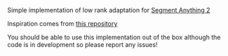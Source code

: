 Simple implementation of low rank adaptation for [Segment Anything 2](https://github.com/facebookresearch/sam2)

Inspiration comes from [this repository](https://github.com/JamesQFreeman/Sam_LoRA)

You should be able to use this implementation out of the box although the code is in development so please report any issues!